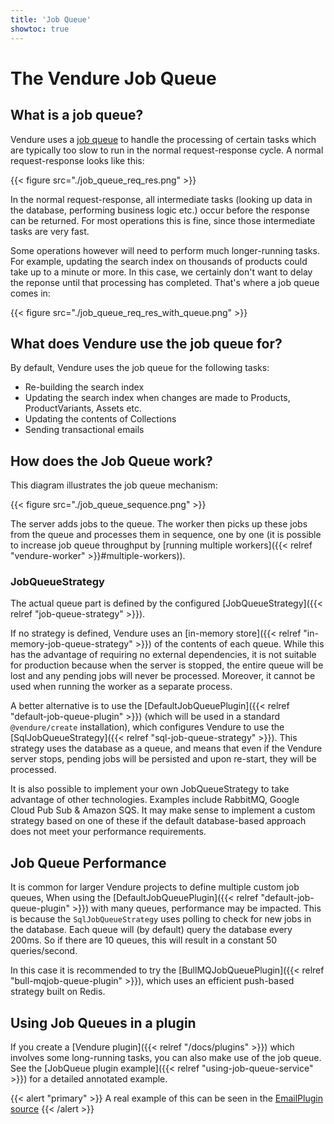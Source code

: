 ```yaml
---
title: 'Job Queue'
showtoc: true
---
```


# The Vendure Job Queue

## What is a job queue?

Vendure uses a [job queue](https://en.wikipedia.org/wiki/Job_queue) to handle the processing of certain tasks which are typically too slow to run in the normal request-response cycle. A normal request-response looks like this:

{{< figure src="./job_queue_req_res.png" >}}

In the normal request-response, all intermediate tasks (looking up data in the database, performing business logic etc.) occur before the response can be returned. For most operations this is fine, since those intermediate tasks are very fast.

Some operations however will need to perform much longer-running tasks. For example, updating the search index on thousands of products could take up to a minute or more. In this case, we certainly don't want to delay the reponse until that processing has completed. That's where a job queue comes in:

{{< figure src="./job_queue_req_res_with_queue.png" >}}

## What does Vendure use the job queue for?

By default, Vendure uses the job queue for the following tasks:

- Re-building the search index
- Updating the search index when changes are made to Products, ProductVariants, Assets etc.
- Updating the contents of Collections
- Sending transactional emails

## How does the Job Queue work?

This diagram illustrates the job queue mechanism:

{{< figure src="./job_queue_sequence.png" >}}

The server adds jobs to the queue. The worker then picks up these jobs from the queue and processes them in sequence, one by one (it is possible to increase job queue throughput by [running multiple workers]({{< relref "vendure-worker" >}}#multiple-workers)).

### JobQueueStrategy

The actual queue part is defined by the configured [JobQueueStrategy]({{< relref "job-queue-strategy" >}}).

If no strategy is defined, Vendure uses an [in-memory store]({{< relref "in-memory-job-queue-strategy" >}}) of the contents of each queue. While this has the advantage of requiring no external dependencies, it is not suitable for production because when the server is stopped, the entire queue will be lost and any pending jobs will never be processed. Moreover, it cannot be used when running the worker as a separate process.

A better alternative is to use the [DefaultJobQueuePlugin]({{< relref "default-job-queue-plugin" >}}) (which will be used in a standard `@vendure/create` installation), which configures Vendure to use the [SqlJobQueueStrategy]({{< relref "sql-job-queue-strategy" >}}). This strategy uses the database as a queue, and means that even if the Vendure server stops, pending jobs will be persisted and upon re-start, they will be processed.

It is also possible to implement your own JobQueueStrategy to take advantage of other technologies. Examples include RabbitMQ, Google Cloud Pub Sub & Amazon SQS. It may make sense to implement a custom strategy based on one of these if the default database-based approach does not meet your performance requirements.

## Job Queue Performance

It is common for larger Vendure projects to define multiple custom job queues, When using the [DefaultJobQueuePlugin]({{< relref "default-job-queue-plugin" >}}) with many queues, performance may be impacted. This is because the `SqlJobQueueStrategy` uses polling to check for new jobs in the database. Each queue will (by default) query the database every 200ms. So if there are 10 queues, this will result in a constant 50 queries/second.

In this case it is recommended to try the [BullMQJobQueuePlugin]({{< relref "bull-mqjob-queue-plugin" >}}), which uses an efficient push-based strategy built on Redis.

## Using Job Queues in a plugin

If you create a [Vendure plugin]({{< relref "/docs/plugins" >}}) which involves some long-running tasks, you can also make use of the job queue. See the [JobQueue plugin example]({{< relref "using-job-queue-service" >}}) for a detailed annotated example.

{{< alert "primary" >}}
A real example of this can be seen in the [EmailPlugin source](https://github.com/vendure-ecommerce/vendure/blob/master/packages/email-plugin/src/plugin.ts)
{{< /alert >}}
